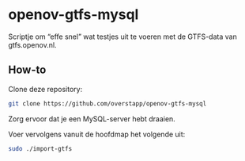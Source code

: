 # openov-gtfs-mysql

Scriptje om “effe snel” wat testjes uit te voeren met de GTFS-data van gtfs.openov.nl.

## How-to

Clone deze repository:

```bash
git clone https://github.com/overstapp/openov-gtfs-mysql
```

Zorg ervoor dat je een MySQL-server hebt draaien.

Voer vervolgens vanuit de hoofdmap het volgende uit:

```bash
sudo ./import-gtfs
```
